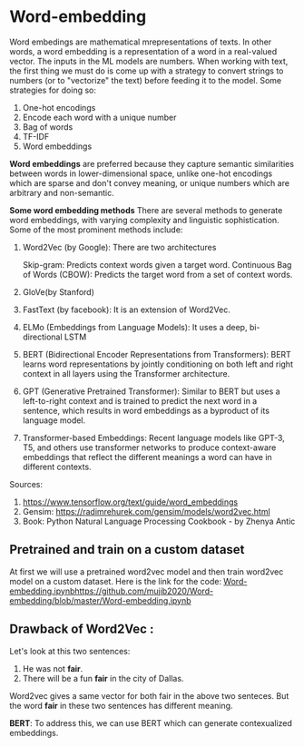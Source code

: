 # Word-embedding
Word embedings are mathematical mrepresentations of texts. In other words, a word embedding is a representation of a word in a real-valued vector. The inputs in the ML models are numbers. When working with text, the first thing we must do is come up with a strategy to convert strings to numbers (or to "vectorize" the text) before feeding it to the model. Some strategies for doing so: 
1) One-hot encodings
2) Encode each word with a unique number
3) Bag of words
4) TF-IDF
5) Word embeddings

**Word embeddings** are preferred because they capture semantic similarities between words in lower-dimensional space, unlike one-hot encodings which are sparse and don't convey meaning, or unique numbers which are arbitrary and non-semantic.

**Some word embedding methods**
There are several methods to generate word embeddings, with varying complexity and linguistic sophistication. Some of the most prominent methods include:
1) Word2Vec (by Google):  There are two architectures
   
   Skip-gram: Predicts context words given a target word.
   Continuous Bag of Words (CBOW): Predicts the target word from a set of context words.
   
3) GloVe(by Stanford)
4) FastText (by facebook): It is an extension of Word2Vec.
5) ELMo (Embeddings from Language Models): It uses a deep, bi-directional LSTM
6) BERT (Bidirectional Encoder Representations from Transformers): BERT learns word representations by jointly conditioning on both left and right context in all layers using the Transformer architecture.
7) GPT (Generative Pretrained Transformer): Similar to BERT but uses a left-to-right context and is trained to predict the next word in a sentence, which results in word embeddings as a byproduct of its language model.
8) Transformer-based Embeddings: Recent language models like GPT-3, T5, and others use transformer networks to produce context-aware embeddings that reflect the different meanings a word can have in different contexts.

Sources: 
1) https://www.tensorflow.org/text/guide/word_embeddings
2) Gensim: https://radimrehurek.com/gensim/models/word2vec.html
3) Book: Python Natural Language Processing Cookbook - by Zhenya Antic

 ## Pretrained and train on a custom dataset
 At first we will use a pretrained word2vec model and then train word2vec model on a custom dataset. Here is the link for the code: [Word-embedding.ipynb](https://github.com/mujib2020/Word-embedding/blob/master/Word-embedding.ipynb)https://github.com/mujib2020/Word-embedding/blob/master/Word-embedding.ipynb

 ## Drawback of Word2Vec :
 Let's look at this two sentences: 
 1) He was not **fair**. 
 2) There will be a fun **fair** in the city of Dallas.

Word2vec gives a same vector for both fair in the above two senteces. But the word **fair** in these two sentences has different meaning. 

**BERT**: To address this, we can use BERT which can generate contexualized embeddings. 


